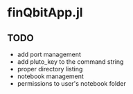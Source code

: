 # finQbitApp.jl

## TODO
* add port management
* add pluto_key to the command string
* proper directory listing
* notebook management
* permissions to user's notebook folder